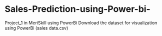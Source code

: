 # Sales-Prediction-using-Power-bi-
Project_1 in MeriSkill using PowerBi
Download the dataset for visualization using PowerBi (sales data.csv)
